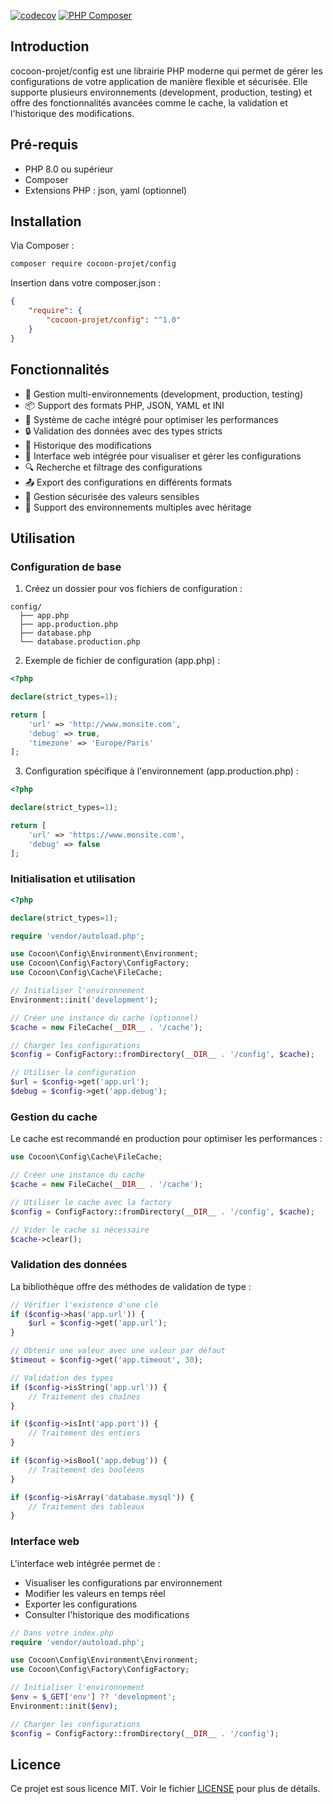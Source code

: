 [![codecov](https://codecov.io/gh/cocoon-projet/config/graph/badge.svg?token=KM7Y127Z7J)](https://codecov.io/gh/cocoon-projet/config) [![PHP Composer](https://github.com/cocoon-projet/config/actions/workflows/ci.yml/badge.svg)](https://github.com/cocoon-projet/config/actions/workflows/ci.yml)

## Introduction

cocoon-projet/config est une librairie PHP moderne qui permet de gérer les configurations de votre application de manière flexible et sécurisée. Elle supporte plusieurs environnements (development, production, testing) et offre des fonctionnalités avancées comme le cache, la validation et l'historique des modifications.

## Pré-requis

- PHP 8.0 ou supérieur
- Composer
- Extensions PHP : json, yaml (optionnel)

## Installation

Via Composer :
```bash
composer require cocoon-projet/config
```

Insertion dans votre composer.json :
```json
{
    "require": {
        "cocoon-projet/config": "^1.0"
    }
}
```

## Fonctionnalités

- 🔄 Gestion multi-environnements (development, production, testing)
- 📦 Support des formats PHP, JSON, YAML et INI
- 🚀 Système de cache intégré pour optimiser les performances
- 🔒 Validation des données avec des types stricts
- 📝 Historique des modifications
- 🎨 Interface web intégrée pour visualiser et gérer les configurations
- 🔍 Recherche et filtrage des configurations
- 📤 Export des configurations en différents formats
- 🔐 Gestion sécurisée des valeurs sensibles
- 🔄 Support des environnements multiples avec héritage

## Utilisation

### Configuration de base

1. Créez un dossier pour vos fichiers de configuration :
```
config/
  ├── app.php
  ├── app.production.php
  ├── database.php
  └── database.production.php
```

2. Exemple de fichier de configuration (app.php) :
```php
<?php

declare(strict_types=1);

return [
    'url' => 'http://www.monsite.com',
    'debug' => true,
    'timezone' => 'Europe/Paris'
];
```

3. Configuration spécifique à l'environnement (app.production.php) :
```php
<?php

declare(strict_types=1);

return [
    'url' => 'https://www.monsite.com',
    'debug' => false
];
```

### Initialisation et utilisation

```php
<?php

declare(strict_types=1);

require 'vendor/autoload.php';

use Cocoon\Config\Environment\Environment;
use Cocoon\Config\Factory\ConfigFactory;
use Cocoon\Config\Cache\FileCache;

// Initialiser l'environnement
Environment::init('development');

// Créer une instance du cache (optionnel)
$cache = new FileCache(__DIR__ . '/cache');

// Charger les configurations
$config = ConfigFactory::fromDirectory(__DIR__ . '/config', $cache);

// Utiliser la configuration
$url = $config->get('app.url');
$debug = $config->get('app.debug');
```

### Gestion du cache

Le cache est recommandé en production pour optimiser les performances :

```php
use Cocoon\Config\Cache\FileCache;

// Créer une instance du cache
$cache = new FileCache(__DIR__ . '/cache');

// Utiliser le cache avec la factory
$config = ConfigFactory::fromDirectory(__DIR__ . '/config', $cache);

// Vider le cache si nécessaire
$cache->clear();
```

### Validation des données

La bibliothèque offre des méthodes de validation de type :

```php
// Vérifier l'existence d'une clé
if ($config->has('app.url')) {
    $url = $config->get('app.url');
}

// Obtenir une valeur avec une valeur par défaut
$timeout = $config->get('app.timeout', 30);

// Validation des types
if ($config->isString('app.url')) {
    // Traitement des chaînes
}

if ($config->isInt('app.port')) {
    // Traitement des entiers
}

if ($config->isBool('app.debug')) {
    // Traitement des booléens
}

if ($config->isArray('database.mysql')) {
    // Traitement des tableaux
}
```

### Interface web

L'interface web intégrée permet de :
- Visualiser les configurations par environnement
- Modifier les valeurs en temps réel
- Exporter les configurations
- Consulter l'historique des modifications

```php
// Dans votre index.php
require 'vendor/autoload.php';

use Cocoon\Config\Environment\Environment;
use Cocoon\Config\Factory\ConfigFactory;

// Initialiser l'environnement
$env = $_GET['env'] ?? 'development';
Environment::init($env);

// Charger les configurations
$config = ConfigFactory::fromDirectory(__DIR__ . '/config');
```

## Licence

Ce projet est sous licence MIT. Voir le fichier [LICENSE](LICENSE) pour plus de détails.